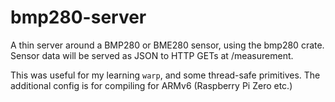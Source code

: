 # bmp280-server
A thin server around a BMP280 or BME280 sensor, using the bmp280 crate. 
Sensor data will be served as JSON to HTTP GETs at /measurement. 

This was useful for my learning `warp`, and some thread-safe primitives. 
The additional config is for compiling for ARMv6 (Raspberry Pi Zero etc.) 
